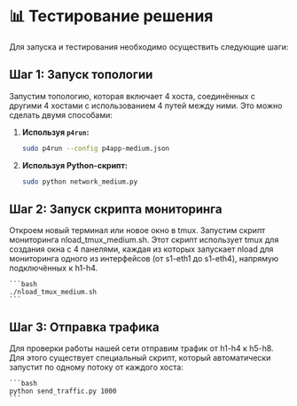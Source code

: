 # 📊 Тестирование решения

Для запуска и тестирования необходимо осуществить следующие шаги:

## Шаг 1: Запуск топологии

Запустим топологию, которая включает 4 хоста, соединённых с другими 4 хостами с использованием 4 путей между ними. Это можно сделать двумя способами:

1. **Используя `p4run`:**
   ```bash
   sudo p4run --config p4app-medium.json
   ```
2. **Используя Python-скрипт:**
    ```bash
    sudo python network_medium.py
    ```
## Шаг 2: Запуск скрипта мониторинга
Откроем новый терминал или новое окно в tmux. Запустим скрипт мониторинга nload_tmux_medium.sh. Этот скрипт использует tmux для создания окна с 4 панелями, каждая из которых запускает nload для мониторинга одного из интерфейсов (от s1-eth1 до s1-eth4), напрямую подключённых к h1-h4.

    ```bash
    ./nload_tmux_medium.sh
    ```
## Шаг 3: Отправка трафика
Для проверки работы нашей сети отправим трафик от h1-h4 к h5-h8. Для этого существует специальный скрипт, который автоматически запустит по одному потоку от каждого хоста:

    ```bash
    python send_traffic.py 1000
    ```